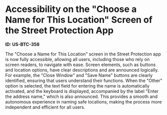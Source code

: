 # Accessibility on the "Choose a Name for This Location" Screen of the Street Protection App

**ID: US-BTC-358**

The "Choose a Name for This Location" screen in the Street Protection app is now fully accessible, allowing all users, including those who rely on screen readers, to navigate with ease. Screen elements, such as buttons and location options, have clear descriptions and are announced logically. For example, the "Close Window" and "Save Name" buttons are clearly identified, ensuring that users understand their functions. When the "Other" option is selected, the text field for entering the name is automatically activated, and the keyboard is displayed, accompanied by the label "Enter the address name," which is also announced. This provides a smooth and autonomous experience in naming safe locations, making the process more independent and efficient for all users.